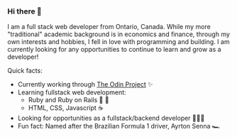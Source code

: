 ### Hi there 👋

I am a full stack web developer from Ontario, Canada. While my more "traditional" academic background is in economics and finance, through my own interests and hobbies, I fell in love with programming and building. I am currently looking for any opportunities to continue to learn and grow as a developer!

Quick facts:
- Currently working through [The Odin Project](www.theodinproject.com) ✨
- Learning fullstack web development:
  - Ruby and Ruby on Rails 💎 🚂
  - HTML, CSS, Javascript ☕️
- Looking for opportunities as a fullstack/backend developer 👨🏻‍💻
- Fun fact: Named after the Brazilian Formula 1 driver, Ayrton Senna 🏎

<!--
**ayrt-n/ayrt-n** is a ✨ _special_ ✨ repository because its `README.md` (this file) appears on your GitHub profile.

Here are some ideas to get you started:

- 🔭 I’m currently working on ...
- 🌱 I’m currently learning ...
- 👯 I’m looking to collaborate on ...
- 🤔 I’m looking for help with ...
- 💬 Ask me about ...
- 📫 How to reach me: ...
- 😄 Pronouns: ...
- ⚡ Fun fact: ...
-->
